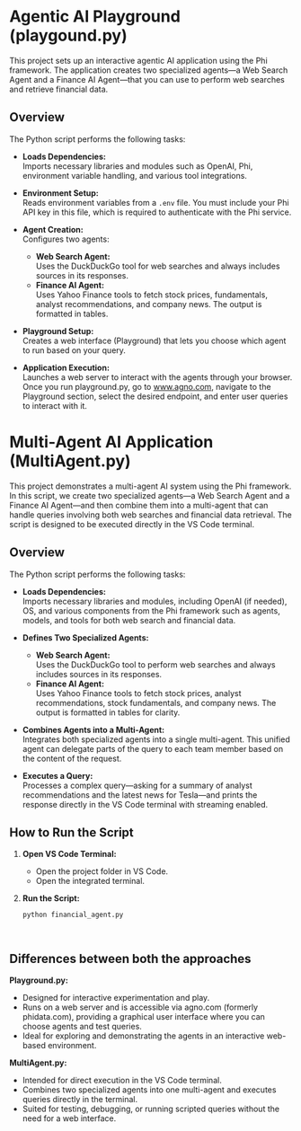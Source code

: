 # Agentic AI Playground (playgound.py)

This project sets up an interactive agentic AI application using the Phi framework. The application creates two specialized agents—a Web Search Agent and a Finance AI Agent—that you can use to perform web searches and retrieve financial data.

## Overview

The Python script performs the following tasks:

- **Loads Dependencies:**  
  Imports necessary libraries and modules such as OpenAI, Phi, environment variable handling, and various tool integrations.

- **Environment Setup:**  
  Reads environment variables from a `.env` file. You must include your Phi API key in this file, which is required to authenticate with the Phi service.

- **Agent Creation:**  
  Configures two agents:
  - **Web Search Agent:**  
    Uses the DuckDuckGo tool for web searches and always includes sources in its responses.
  - **Finance AI Agent:**  
    Uses Yahoo Finance tools to fetch stock prices, fundamentals, analyst recommendations, and company news. The output is formatted in tables.

- **Playground Setup:**  
  Creates a web interface (Playground) that lets you choose which agent to run based on your query.

- **Application Execution:**  
  Launches a web server to interact with the agents through your browser. Once you run playground.py, go to www.agno.com, navigate to the Playground section, select the desired endpoint, and enter user queries to interact with it.





# Multi-Agent AI Application (MultiAgent.py)

This project demonstrates a multi-agent AI system using the Phi framework. In this script, we create two specialized agents—a Web Search Agent and a Finance AI Agent—and then combine them into a multi-agent that can handle queries involving both web searches and financial data retrieval. The script is designed to be executed directly in the VS Code terminal.

## Overview

The Python script performs the following tasks:

- **Loads Dependencies:**  
  Imports necessary libraries and modules, including OpenAI (if needed), OS, and various components from the Phi framework such as agents, models, and tools for both web search and financial data.

- **Defines Two Specialized Agents:**  
  - **Web Search Agent:**  
    Uses the DuckDuckGo tool to perform web searches and always includes sources in its responses.
  - **Finance AI Agent:**  
    Uses Yahoo Finance tools to fetch stock prices, analyst recommendations, stock fundamentals, and company news. The output is formatted in tables for clarity.

- **Combines Agents into a Multi-Agent:**  
  Integrates both specialized agents into a single multi-agent. This unified agent can delegate parts of the query to each team member based on the content of the request.

- **Executes a Query:**  
  Processes a complex query—asking for a summary of analyst recommendations and the latest news for Tesla—and prints the response directly in the VS Code terminal with streaming enabled.

## How to Run the Script

1. **Open VS Code Terminal:**
   - Open the project folder in VS Code.
   - Open the integrated terminal.

2. **Run the Script:**
   ```bash
   python financial_agent.py




## Differences between both the approaches

**Playground.py:**
- Designed for interactive experimentation and play.
- Runs on a web server and is accessible via agno.com (formerly phidata.com), providing a graphical user interface where you can choose agents and test queries.
- Ideal for exploring and demonstrating the agents in an interactive web-based environment.

**MultiAgent.py:**
- Intended for direct execution in the VS Code terminal.
- Combines two specialized agents into one multi-agent and executes queries directly in the terminal.
- Suited for testing, debugging, or running scripted queries without the need for a web interface.
